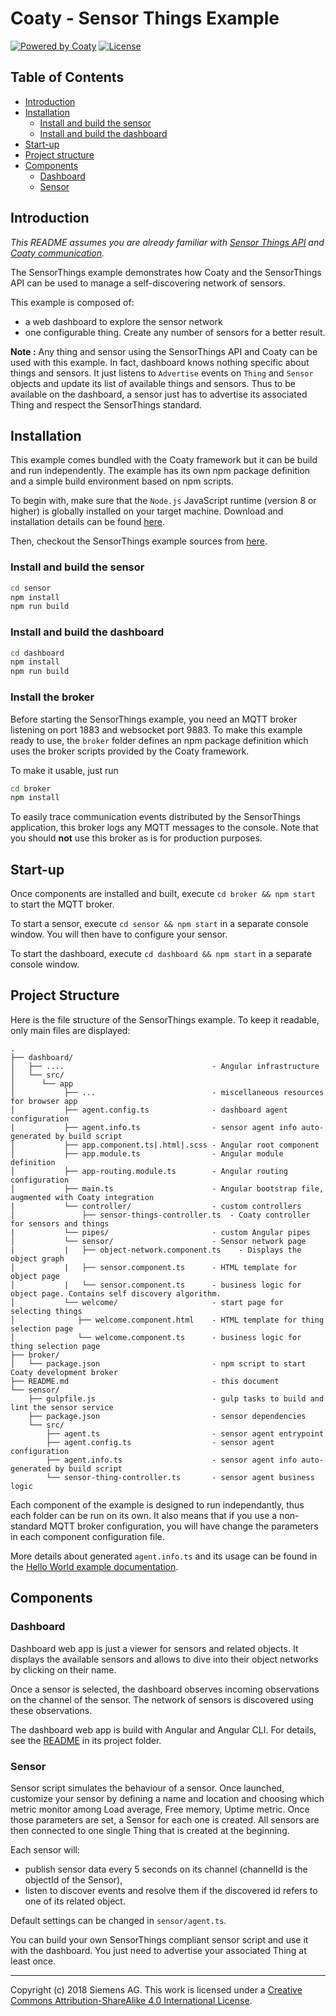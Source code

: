 # Coaty - Sensor Things Example

[![Powered by Coaty](https://img.shields.io/badge/Powered%20by-Coaty-FF8C00.svg)](https://coaty.io)
[![License](https://img.shields.io/badge/License-MIT-blue.svg)](https://opensource.org/licenses/MIT)

## Table of Contents

* [Introduction](#introduction)
* [Installation](#installation)
  * [Install and build the sensor](#install-and-build-the-sensor)
  * [Install and build the dashboard](#install-and-build-the-dashboard)
* [Start-up](#start-up)
* [Project structure](#project-structure)
* [Components](#components)
  * [Dashboard](#dashboard)
  * [Sensor](#sensor)

## Introduction

_This README assumes you are already familiar with
[Sensor Things API](https://coatyio.github.io/coaty-js/man/sensor-things-guide/)
and [Coaty communication](https://coatyio.github.io/coaty-js/man/communication-protocol/)._

The SensorThings example demonstrates how Coaty and the SensorThings API can be used
to manage a self-discovering network of sensors.

This example is composed of:

* a web dashboard to explore the sensor network
* one configurable thing. Create any number of sensors for a better result.

**Note :** Any thing and sensor using the SensorThings API and Coaty can be used with this example.
In fact, dashboard knows nothing specific about things and sensors. It just listens to `Advertise` events on
`Thing` and `Sensor` objects and update its list of available things and sensors. Thus to be available
on the dashboard, a sensor just has to advertise its associated Thing and respect the
SensorThings standard.

## Installation

This example comes bundled with the Coaty framework but it can be
build and run independently. The example has its own npm package definition
and a simple build environment based on npm scripts.

To begin with, make sure that the `Node.js` JavaScript runtime (version 8 or
higher) is globally installed on your target machine. Download and installation
details can be found [here](http://nodejs.org/).

Then, checkout the SensorThings example sources from
[here](https://github.com/coatyio/coaty-examples/tree/master/sensor-things/js).

### Install and build the sensor

```sh
cd sensor
npm install
npm run build
```

### Install and build the dashboard

```sh
cd dashboard
npm install
npm run build
```

### Install the broker

Before starting the SensorThings example, you need an MQTT broker listening on
port 1883 and websocket port 9883. To make this example ready to use, the `broker`
folder defines an npm package definition which uses the broker scripts provided by
the Coaty framework.

To make it usable, just run

```sh
cd broker
npm install
```

To easily trace communication events distributed by the SensorThings application,
this broker logs any MQTT messages to the console. Note that you should **not**
use this broker as is for production purposes.

## Start-up

Once components are installed and built, execute `cd broker && npm start` to
start the MQTT broker.

To start a sensor, execute `cd sensor && npm start` in a separate
console window. You will then have to configure your sensor.

To start the dashboard, execute `cd dashboard && npm start` in a separate
console window.

## Project Structure

Here is the file structure of the SensorThings example. To keep it readable,
only main files are displayed:

```
.
├── dashboard/
│   ├── ....                                 - Angular infrastructure
│   └── src/
│      └── app
│           ├── ...                          - miscellaneous resources for browser app
│           ├── agent.config.ts              - dashboard agent configuration
|           ├── agent.info.ts                - sensor agent info auto-generated by build script
│           ├── app.component.ts|.html|.scss - Angular root component
│           ├── app.module.ts                - Angular module definition
│           ├── app-routing.module.ts        - Angular routing configuration
│           ├── main.ts                      - Angular bootstrap file, augmented with Coaty integration
|           └── controller/                  - custom controllers
│               ├── sensor-things-controller.ts  - Coaty controller for sensors and things
|           └── pipes/                       - custom Angular pipes
│           └── sensor/                      - Sensor network page
|           |   ├── object-network.component.ts    - Displays the object graph
│           |   ├── sensor.component.ts      - HTML template for object page
│           |   └── sensor.component.ts      - business logic for object page. Contains self discovery algorithm.
│           └── welcome/                     - start page for selecting things
│              ├── welcome.component.html    - HTML template for thing selection page
│              └── welcome.component.ts      - business logic for thing selection page
├── broker/
│   └── package.json                         - npm script to start Coaty development broker
├── README.md                                - this document
└── sensor/
    ├── gulpfile.js                          - gulp tasks to build and lint the sensor service
    ├── package.json                         - sensor dependencies
    └── src/
        ├── agent.ts                         - sensor agent entrypoint
        ├── agent.config.ts                  - sensor agent configuration
        ├── agent.info.ts                    - sensor agent info auto-generated by build script
        └── sensor-thing-controller.ts       - sensor agent business logic

```

Each component of the example is designed to run independantly, thus each folder
can be run on its own. It also means that if you use a non-standard MQTT broker
configuration, you will have change the parameters in each component configuration
file.

More details about generated `agent.info.ts` and its usage can be found in the
[Hello World example documentation](https://github.com/coatyio/coaty-examples/tree/master/hello-world/js/README.md#project-structure).

## Components

### Dashboard

Dashboard web app is just a viewer for sensors and related objects. It displays the
available sensors and allows to dive into their object networks by clicking on their name.

Once a sensor is selected, the dashboard observes incoming observations on the channel of
the sensor. The network of sensors is discovered using these observations.

The dashboard web app is build with Angular and Angular CLI. For details, see the
[README](https://github.com/coatyio/coaty-examples/tree/master/sensor-things/js/dashboard/README.md)
in its project folder.

### Sensor

Sensor script simulates the behaviour of a sensor. Once launched, customize your sensor by
defining a name and location and choosing which metric monitor among Load average,
Free memory, Uptime metric. Once those parameters are set, a Sensor for each one is created.
All sensors are then connected to one single Thing that is created at the beginning.

Each sensor will:

* publish sensor data every 5 seconds on its channel (channelId is the objectId of the Sensor),
* listen to discover events and resolve them if the discovered id refers to one of its
  related object.

Default settings can be changed in `sensor/agent.ts`.

You can build your own SensorThings compliant sensor script and use it with the dashboard.
You just need to advertise your associated Thing at least once.

---
Copyright (c) 2018 Siemens AG. This work is licensed under a
[Creative Commons Attribution-ShareAlike 4.0 International License](http://creativecommons.org/licenses/by-sa/4.0/).
